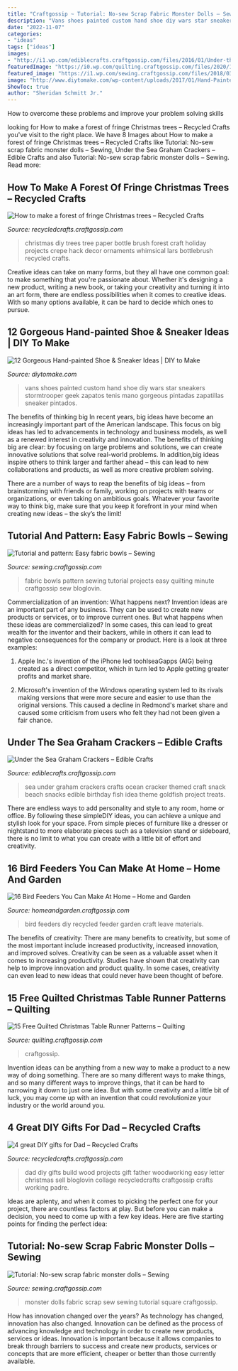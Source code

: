 ```yaml
---
title: "Craftgossip ~ Tutorial: No-sew Scrap Fabric Monster Dolls – Sewing"
description: "Vans shoes painted custom hand shoe diy wars star sneakers stormtrooper geek zapatos tenis mano gorgeous pintadas zapatillas sneaker pintados"
date: "2022-11-07"
categories:
- "ideas"
tags: ["ideas"]
images:
- "http://i1.wp.com/ediblecrafts.craftgossip.com/files/2016/01/Under-the-Sea-Graham-Crackers.jpg?fit=600,800"
featuredImage: "https://i0.wp.com/quilting.craftgossip.com/files/2020/10/Table-Runner-Patterns-with-text-1.jpg?fit=600%2C800&amp;ssl=1"
featured_image: "https://i1.wp.com/sewing.craftgossip.com/files/2018/03/fabric-bowls-pattern-2.jpg?fit=700%2C586&amp;ssl=1"
image: "http://www.diytomake.com/wp-content/uploads/2017/01/Hand-Painted-Stormtrooper-Vans-Shoes.jpg"
ShowToc: true
author: "Sheridan Schmitt Jr."
---
```



How to overcome these problems and improve your problem solving skills
 

	

		
looking for How to make a forest of fringe Christmas trees – Recycled Crafts you've visit to the right place. We have 8 Images about How to make a forest of fringe Christmas trees – Recycled Crafts like Tutorial: No-sew scrap fabric monster dolls – Sewing, Under the Sea Graham Crackers – Edible Crafts and also Tutorial: No-sew scrap fabric monster dolls – Sewing. Read more:
		
    
## How To Make A Forest Of Fringe Christmas Trees – Recycled Crafts

<img loading=lazy src="https://i2.wp.com/recycledcrafts.craftgossip.com/files/2020/11/DIY-Bottle-Brush-Tree-Hack-3-of-22.jpg?fit=600%2C900&amp;ssl=1" onerror="this.onerror=null;this.src='https://tse3.mm.bing.net/th?id=OIP.XdxFI9TYyTpT3uNGbFXgQQHaLH&amp;pid=15.1';" alt="How to make a forest of fringe Christmas trees – Recycled Crafts">

_Source: recycledcrafts.craftgossip.com_

>christmas diy trees tree paper bottle brush forest craft holiday projects crepe hack decor ornaments whimsical lars bottlebrush recycled crafts. 

	

Creative ideas can take on many forms, but they all have one common goal: to make something that you're passionate about. Whether it's designing a new product, writing a new book, or taking your creativity and turning it into an art form, there are endless possibilities when it comes to creative ideas. With so many options available, it can be hard to decide which ones to pursue.

    
## 12 Gorgeous Hand-painted Shoe &amp; Sneaker Ideas | DIY To Make

<img loading=lazy src="http://www.diytomake.com/wp-content/uploads/2017/01/Hand-Painted-Stormtrooper-Vans-Shoes.jpg" onerror="this.onerror=null;this.src='https://tse1.mm.bing.net/th?id=OIP.2SuTSPSsJ1rkCkXKg3k_XwHaJ4&amp;pid=15.1';" alt="12 Gorgeous Hand-painted Shoe &amp; Sneaker Ideas | DIY to Make">

_Source: diytomake.com_

>vans shoes painted custom hand shoe diy wars star sneakers stormtrooper geek zapatos tenis mano gorgeous pintadas zapatillas sneaker pintados. 

	

The benefits of thinking big
In recent years, big ideas have become an increasingly important part of the American landscape. This focus on big ideas has led to advancements in technology and business models, as well as a renewed interest in creativity and innovation.
The benefits of thinking big are clear: by focusing on large problems and solutions, we can create innovative solutions that solve real-world problems. In addition,big ideas inspire others to think larger and farther ahead – this can lead to new collaborations and products, as well as more creative problem solving.

There are a number of ways to reap the benefits of big ideas – from brainstorming with friends or family, working on projects with teams or organizations, or even taking on ambitious goals. Whatever your favorite way to think big, make sure that you keep it forefront in your mind when creating new ideas – the sky’s the limit!

    
## Tutorial And Pattern: Easy Fabric Bowls – Sewing

<img loading=lazy src="https://i1.wp.com/sewing.craftgossip.com/files/2018/03/fabric-bowls-pattern-2.jpg?fit=700%2C586&amp;ssl=1" onerror="this.onerror=null;this.src='https://tse2.mm.bing.net/th?id=OIP.U2XnLRM2DT4tqXVMQHe-hAHaGM&amp;pid=15.1';" alt="Tutorial and pattern: Easy fabric bowls – Sewing">

_Source: sewing.craftgossip.com_

>fabric bowls pattern sewing tutorial projects easy quilting minute craftgossip sew bloglovin. 

	

Commercialization of an invention: What happens next?
Invention ideas are an important part of any business. They can be used to create new products or services, or to improve current ones. But what happens when these ideas are commercialized? In some cases, this can lead to great wealth for the inventor and their backers, while in others it can lead to negative consequences for the company or product. Here is a look at three examples:
1. Apple Inc.'s invention of the iPhone led toohlseaGapps (AIG) being created as a direct competitor, which in turn led to Apple getting greater profits and market share.

2. Microsoft's invention of the Windows operating system led to its rivals making versions that were more secure and easier to use than the original versions. This caused a decline in Redmond's market share and caused some criticism from users who felt they had not been given a fair chance.

    
## Under The Sea Graham Crackers – Edible Crafts

<img loading=lazy src="http://i1.wp.com/ediblecrafts.craftgossip.com/files/2016/01/Under-the-Sea-Graham-Crackers.jpg?fit=600,800" onerror="this.onerror=null;this.src='https://tse4.mm.bing.net/th?id=OIP.nOFoFoNlhHWraWEURspINAHaJ4&amp;pid=15.1';" alt="Under the Sea Graham Crackers – Edible Crafts">

_Source: ediblecrafts.craftgossip.com_

>sea under graham crackers crafts ocean cracker themed craft snack beach snacks edible birthday fish idea theme goldfish project treats. 

	

There are endless ways to add personality and style to any room, home or office. By following these simpleDIY ideas, you can achieve a unique and stylish look for your space. From simple pieces of furniture like a dresser or nightstand to more elaborate pieces such as a television stand or sideboard, there is no limit to what you can create with a little bit of effort and creativity.

    
## 16 Bird Feeders You Can Make At Home – Home And Garden

<img loading=lazy src="https://i1.wp.com/homeandgarden.craftgossip.com/files/2018/03/DIY-make-your-own-recycled-bird-feeder-garden-craft-kids-2.jpg?fit=600%2C900&amp;ssl=1" onerror="this.onerror=null;this.src='https://tse2.mm.bing.net/th?id=OIP.p7Atmrj-6XHpA_Afz1npZQHaLH&amp;pid=15.1';" alt="16 Bird Feeders You Can Make At Home – Home and Garden">

_Source: homeandgarden.craftgossip.com_

>bird feeders diy recycled feeder garden craft leave materials. 

	

The benefits of creativity: There are many benefits to creativity, but some of the most important include increased productivity, increased innovation, and improved solves.
Creativity can be seen as a valuable asset when it comes to increasing productivity. Studies have shown that creativity can help to improve innovation and product quality. In some cases, creativity can even lead to new ideas that could never have been thought of before.

    
## 15 Free Quilted Christmas Table Runner Patterns – Quilting

<img loading=lazy src="https://i0.wp.com/quilting.craftgossip.com/files/2020/10/Table-Runner-Patterns-with-text-1.jpg?fit=600%2C800&amp;ssl=1" onerror="this.onerror=null;this.src='https://tse1.mm.bing.net/th?id=OIP.fZrjBMiYqGmYzoMMT_GdmwHaJ4&amp;pid=15.1';" alt="15 Free Quilted Christmas Table Runner Patterns – Quilting">

_Source: quilting.craftgossip.com_

>craftgossip. 

	

Invention ideas can be anything from a new way to make a product to a new way of doing something. There are so many different ways to make things, and so many different ways to improve things, that it can be hard to narrowing it down to just one idea. But with some creativity and a little bit of luck, you may come up with an invention that could revolutionize your industry or the world around you.

    
## 4 Great DIY Gifts For Dad – Recycled Crafts

<img loading=lazy src="https://i0.wp.com/recycledcrafts.craftgossip.com/files/2015/05/build-for-dad-collage.jpg?fit=480%2C1200&amp;ssl=1" onerror="this.onerror=null;this.src='https://tse3.mm.bing.net/th?id=OIP.-SQ6itxdTWGRBoBUeIWE5gHaSh&amp;pid=15.1';" alt="4 great DIY gifts for Dad – Recycled Crafts">

_Source: recycledcrafts.craftgossip.com_

>dad diy gifts build wood projects gift father woodworking easy letter christmas sell bloglovin collage recycledcrafts craftgossip crafts working padre. 

	

Ideas are aplenty, and when it comes to picking the perfect one for your project, there are countless factors at play. But before you can make a decision, you need to come up with a few key ideas. Here are five starting points for finding the perfect idea:

    
## Tutorial: No-sew Scrap Fabric Monster Dolls – Sewing

<img loading=lazy src="https://i1.wp.com/sewing.craftgossip.com/files/2017/01/Square-3-Monster-Dolls.jpg?fit=640%2C640&amp;ssl=1" onerror="this.onerror=null;this.src='https://tse2.mm.bing.net/th?id=OIP.QOBMia4sDcwme4L8ZQ63lwHaHa&amp;pid=15.1';" alt="Tutorial: No-sew scrap fabric monster dolls – Sewing">

_Source: sewing.craftgossip.com_

>monster dolls fabric scrap sew sewing tutorial square craftgossip. 

	

How has innovation changed over the years?
As technology has changed, innovation has also changed. Innovation can be defined as the process of advancing knowledge and technology in order to create new products, services or ideas. Innovation is important because it allows companies to break through barriers to success and create new products, services or concepts that are more efficient, cheaper or better than those currently available.

